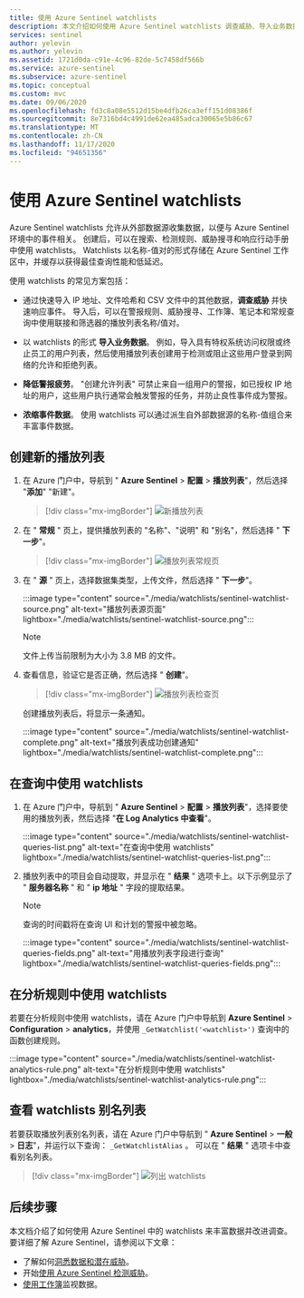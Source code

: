 ```yaml
---
title: 使用 Azure Sentinel watchlists
description: 本文介绍如何使用 Azure Sentinel watchlists 调查威胁、导入业务数据、创建允许列表以及丰富事件数据。
services: sentinel
author: yelevin
ms.author: yelevin
ms.assetid: 1721d0da-c91e-4c96-82de-5c7458df566b
ms.service: azure-sentinel
ms.subservice: azure-sentinel
ms.topic: conceptual
ms.custom: mvc
ms.date: 09/06/2020
ms.openlocfilehash: fd3c8a08e5512d15be4dfb26ca3eff151d08386f
ms.sourcegitcommit: 8e7316bd4c4991de62ea485adca30065e5b86c67
ms.translationtype: MT
ms.contentlocale: zh-CN
ms.lasthandoff: 11/17/2020
ms.locfileid: "94651356"
---
```

# <a name="use-azure-sentinel-watchlists"></a>使用 Azure Sentinel watchlists

Azure Sentinel watchlists 允许从外部数据源收集数据，以便与 Azure Sentinel 环境中的事件相关。 创建后，可以在搜索、检测规则、威胁搜寻和响应行动手册中使用 watchlists。 Watchlists 以名称-值对的形式存储在 Azure Sentinel 工作区中，并缓存以获得最佳查询性能和低延迟。

使用 watchlists 的常见方案包括：

- 通过快速导入 IP 地址、文件哈希和 CSV 文件中的其他数据，**调查威胁** 并快速响应事件。 导入后，可以在警报规则、威胁搜寻、工作簿、笔记本和常规查询中使用联接和筛选器的播放列表名称/值对。

- 以 watchlists 的形式 **导入业务数据**。 例如，导入具有特权系统访问权限或终止员工的用户列表，然后使用播放列表创建用于检测或阻止这些用户登录到网络的允许和拒绝列表。

- **降低警报疲劳**。 "创建允许列表" 可禁止来自一组用户的警报，如已授权 IP 地址的用户，这些用户执行通常会触发警报的任务，并防止良性事件成为警报。

- **浓缩事件数据**。 使用 watchlists 可以通过派生自外部数据源的名称-值组合来丰富事件数据。

## <a name="create-a-new-watchlist"></a>创建新的播放列表

1. 在 Azure 门户中，导航到 " **Azure Sentinel**  >  **配置**  >  **播放列表**"，然后选择 "**添加**" "新建"。

    > [!div class="mx-imgBorder"]
    > ![新播放列表](./media/watchlists/sentinel-watchlist-new.png)

1. 在 " **常规** " 页上，提供播放列表的 "名称"、"说明" 和 "别名"，然后选择 " **下一步**"。

    > [!div class="mx-imgBorder"]
    > ![播放列表常规页](./media/watchlists/sentinel-watchlist-general.png)

1. 在 " **源** " 页上，选择数据集类型，上传文件，然后选择 " **下一步**"。

    :::image type="content" source="./media/watchlists/sentinel-watchlist-source.png" alt-text="播放列表源页面" lightbox="./media/watchlists/sentinel-watchlist-source.png":::

    > [!NOTE]
    >
    > 文件上传当前限制为大小为 3.8 MB 的文件。

1. 查看信息，验证它是否正确，然后选择 " **创建**"。

    > [!div class="mx-imgBorder"]
    > ![播放列表检查页](./media/watchlists/sentinel-watchlist-review.png)

    创建播放列表后，将显示一条通知。

    :::image type="content" source="./media/watchlists/sentinel-watchlist-complete.png" alt-text="播放列表成功创建通知" lightbox="./media/watchlists/sentinel-watchlist-complete.png":::

## <a name="use-watchlists-in-queries"></a>在查询中使用 watchlists

1. 在 Azure 门户中，导航到 " **Azure Sentinel**  >  **配置**  >  **播放列表**"，选择要使用的播放列表，然后选择 "**在 Log Analytics 中查看**"。

    :::image type="content" source="./media/watchlists/sentinel-watchlist-queries-list.png" alt-text="在查询中使用 watchlists" lightbox="./media/watchlists/sentinel-watchlist-queries-list.png":::

1. 播放列表中的项目会自动提取，并显示在 " **结果** " 选项卡上。以下示例显示了 " **服务器名称** " 和 " **ip 地址** " 字段的提取结果。

    > [!NOTE]
    > 查询的时间戳将在查询 UI 和计划的警报中被忽略。

    :::image type="content" source="./media/watchlists/sentinel-watchlist-queries-fields.png" alt-text="用播放列表字段进行查询" lightbox="./media/watchlists/sentinel-watchlist-queries-fields.png":::
    
## <a name="use-watchlists-in-analytics-rules"></a>在分析规则中使用 watchlists

若要在分析规则中使用 watchlists，请在 Azure 门户中导航到 **Azure Sentinel**  >  **Configuration**  >  **analytics**，并使用 `_GetWatchlist('<watchlist>')` 查询中的函数创建规则。

:::image type="content" source="./media/watchlists/sentinel-watchlist-analytics-rule.png" alt-text="在分析规则中使用 watchlists" lightbox="./media/watchlists/sentinel-watchlist-analytics-rule.png":::

## <a name="view-list-of-watchlists-aliases"></a>查看 watchlists 别名列表

若要获取播放列表别名列表，请在 Azure 门户中导航到 " **Azure Sentinel**  >  **一般**  >  **日志**"，并运行以下查询： `_GetWatchlistAlias` 。 可以在 " **结果** " 选项卡中查看别名列表。

> [!div class="mx-imgBorder"]
> ![列出 watchlists](./media/watchlists/sentinel-watchlist-alias.png)

## <a name="next-steps"></a>后续步骤
本文档介绍了如何使用 Azure Sentinel 中的 watchlists 来丰富数据并改进调查。 要详细了解 Azure Sentinel，请参阅以下文章：
- 了解如何[洞悉数据和潜在威胁](quickstart-get-visibility.md)。
- 开始[使用 Azure Sentinel 检测威胁](./tutorial-detect-threats-built-in.md)。
- [使用工作簿](tutorial-monitor-your-data.md)监视数据。